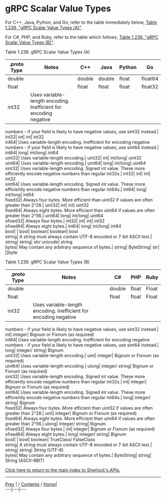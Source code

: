 # gRPC Scalar Value Types

For C++, Java, Python, and Go, refer to the table immediately below, [Table
1.238, "gRPC Scalar Value Types
(A)"](ch01s11.md#sherlock_ug_table_gRPC_scalar_C_plus_java
"Table 1.238. gRPC Scalar Value Types \(A\)").

For C#, PHP, and Ruby, refer to the table which follows, [Table 1.239, "gRPC
Scalar Value Types (B)"](ch01s11.md#sherlock_ug_table_gRPC_scalar_Types_B
"Table 1.239. gRPC Scalar Value Types \(B\)").

Table 1.238. gRPC Scalar Value Types (A)

.proto Type| Notes| C++| Java| Python| Go  
---|---|---|---|---|---  
double|  | double| double| float| float64  
float|  | float| float| float| float32  
int32| Uses variable-length encoding. Inefficient for encoding negative
numbers - if your field is likely to have negative values, use sint32
instead.| int32| int| int| int32  
int64| Uses variable-length encoding. Inefficient for encoding negative
numbers - if your field is likely to have negative values, use sint64
instead.| int64| long| int/long| int64  
uint32| Uses variable-length encoding.| uint32| int| int/long| uint32  
uint64| Uses variable-length encoding.| uint64| long| int/long| uint64  
sint32| Uses variable-length encoding. Signed int value. These more
efficiently encode negative numbers than regular int32s.| int32| int| int|
int32  
sint64| Uses variable-length encoding. Signed int value. These more
efficiently encode negative numbers than regular int64s.| int64| long|
int/long| int64  
fixed32| Always four bytes. More efficient than uint32 if values are often
greater than 2^28.| uint32| int| int| uint32  
fixed64| Always eight bytes. More efficient than uint64 if values are often
greater than 2^56.| uint64| long| int/long| uint64  
sfixed32| Always four bytes.| int32| int| int| int32  
sfixed64| Always eight bytes.| int64| long| int/long| int64  
bool|  | bool| boolean| boolean| bool  
string| A string must always contain UTF-8 encoded or 7-bit ASCII text.|
string| string| str/ unicode| string  
bytes| May contain any arbitrary sequence of bytes.| string| ByteString| str|
[]byte  
  
  

Table 1.239. gRPC Scalar Value Types (B)

.proto Type| Notes| C#| PHP| Ruby  
---|---|---|---|---  
double|  | double| float| Float  
float|  | float| float| Float  
int32| Uses variable-length encoding. Inefficient for encoding negative
numbers - if your field is likely to have negative values, use sint32
instead.| int| integer| Bignum or Fixnum (as required)  
int64| Uses variable-length encoding. Inefficient for encoding negative
numbers - if your field is likely to have negative values, use sint64
instead.| long| integer/ string| Bignum  
uint32| Uses variable-length encoding.| uint| integer| Bignum or Fixnum (as
required)  
uint64| Uses variable-length encoding.| ulong| integer/ string| Bignum or
Fixnum (as required)  
sint32| Uses variable-length encoding. Signed int value. These more
efficiently encode negative numbers than regular int32s.| int| integer| Bignum
or Fixnum (as required)  
sint64| Uses variable-length encoding. Signed int value. These more
efficiently encode negative numbers than regular int64s.| long| integer/
string| Bignum  
fixed32| Always four bytes. More efficient than uint32 if values are often
greater than 2^28.| uint| integer| Bignum or Fixnum (as required)  
fixed64| Always eight bytes. More efficient than uint64 if values are often
greater than 2^56.| ulong| integer/ string| Bignum  
sfixed32| Always four bytes.| int| integer| Bignum or Fixnum (as required)  
sfixed64| Always eight bytes.| long| integer/ string| Bignum  
bool|  | bool| boolean| TrueClass/ FalseClass  
string| A string must always contain UTF-8 encoded or 7-bit ASCII text.|
string| string| String (UTF-8)  
bytes| May contain any arbitrary sequence of bytes.| ByteString| string|
String (ASCII-8BIT)  
  
  

[Click here to return to the main index to Sherlock's APIs.](ch01s02.md
"Index to the Sherlock APIs")

* * *

[Prev](ch01s10s15s03.md) |   / [Contents](index.md) / [Home](../../index.htm)|    
---|---|---

